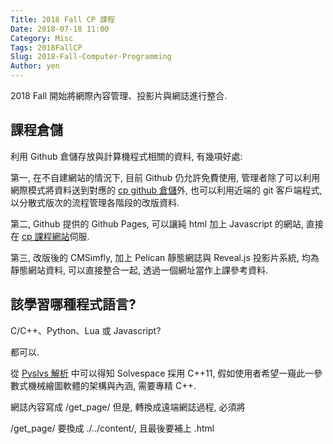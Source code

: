 ```yaml
---
Title: 2018 Fall CP 課程
Date: 2018-07-18 11:00
Category: Misc
Tags: 2018FallCP
Slug: 2018-Fall-Computer-Programming
Author: yen
---
```


2018 Fall 開始將網際內容管理、投影片與網誌進行整合.

<!-- PELICAN_END_SUMMARY -->

課程倉儲
----

利用 Github 倉儲存放與計算機程式相關的資料, 有幾項好處:

第一, 在不自建網站的情況下, 目前 Github 仍允許免費使用, 管理者除了可以利用網際模式將資料送到對應的 [cp github 倉儲]外, 也可以利用近端的 git 客戶端程式, 以分散式版次的流程管理各階段的改版資料.

第二, Github 提供的 Github Pages, 可以讓純 html 加上 Javascript 的網站, 直接在 [cp 課程網站]伺服.

第三, 改版後的 CMSimfly, 加上 Pelican 靜態網誌與 Reveal.js 投影片系統, 均為靜態網站資料, 可以直接整合一起, 透過一個網址當作上課參考資料.

[cp github 倉儲]: https://github.com/mdecourse/cp2018
[cp 課程網站]: https://mdecourse.github.io/cp2018/

該學習哪種程式語言?
----

C/C++、Python、Lua 或 Javascript?

都可以.

從 <a target="_blank" href="/get_page/Pyslvs%20解析">Pyslvs 解析</a> 中可以得知 Solvespace 採用 C++11, 假如使用者希望一窺此一參數式機械繪圖軟體的架構與內涵, 需要專精 C++.

網誌內容寫成 /get_page/ 但是, 轉換成遠端網誌過程, 必須將

/get_page/ 要換成 ./../content/, 且最後要補上 .html

